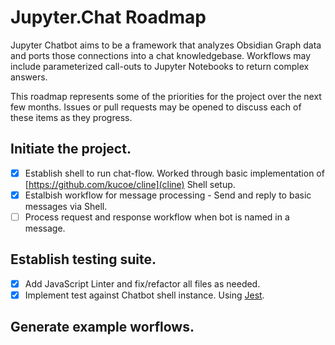 # Jupyter.Chat Roadmap

Jupyter Chatbot aims to be a framework that analyzes Obsidian Graph data and ports those connections into a chat knowledgebase. Workflows may include parameterized call-outs to Jupyter Notebooks to return complex answers.

This roadmap represents some of the priorities for the project over the next few months. Issues or pull requests may be opened to discuss each of these items as they progress.

## Initiate the project.
- [x] Establish shell to run chat-flow.
  Worked through basic implementation of [https://github.com/kucoe/cline](cline) Shell setup.
- [x] Estalbish workflow for message processing - Send and reply to basic messages via Shell.
- [ ] Process request and response workflow when bot is named in a message.

## Establish testing suite.
- [x] Add JavaScript Linter and fix/refactor all files as needed.
- [x] Implement test against Chatbot shell instance.
  Using [Jest](https://jestjs.io/).

## Generate example worflows.

